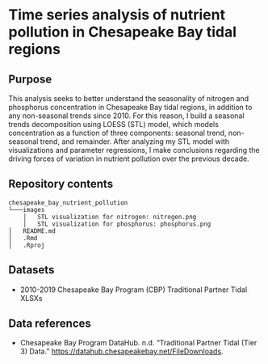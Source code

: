 # Time series analysis of nutrient pollution in Chesapeake Bay tidal regions
## Purpose
This analysis seeks to better understand the seasonality of nitrogen and phosphorus concentration in Chesapeake Bay tidal regions, in addition to any non-seasonal trends since 2010. For this reason, I build a seasonal trends decomposition using LOESS (STL) model, which models concentration as a function of three components: seasonal trend, non-seasonal trend, and remainder. After analyzing my STL model with visualizations and parameter regressions, I make conclusions regarding the driving forces of variation in nutrient pollution over the previous decade.

## Repository contents
    chesapeake_bay_nutrient_pollution
    └───images
        │   STL visualization for nitrogen: nitrogen.png
        │   STL visualization for phosphorus: phosphorus.png
    │   README.md
    │   .Rmd
    │   .Rproj

## Datasets
- 2010-2019 Chesapeake Bay Program (CBP) Traditional Partner Tidal XLSXs

## Data references
- Chesapeake Bay Program DataHub. n.d. “Traditional Partner Tidal (Tier 3) Data.” https://datahub.chesapeakebay.net/FileDownloads.